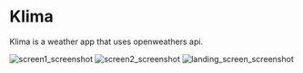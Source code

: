 # Klima  

Klima is a weather app that uses openweathers api.


![screen1_screenshot](https://github.com/HyperactiveDuck/klima_flutter_app/assets/133441799/fce07139-f94a-4a70-93af-fb4125340b5c)
![screen2_screenshot](https://github.com/HyperactiveDuck/klima_flutter_app/assets/133441799/b1e7bdc1-7d15-47f1-a7c7-99317b056a82)
![landing_screen_screenshot](https://github.com/HyperactiveDuck/klima_flutter_app/assets/133441799/0e4d2a64-da3a-4006-b6a1-69e80d474e16)
